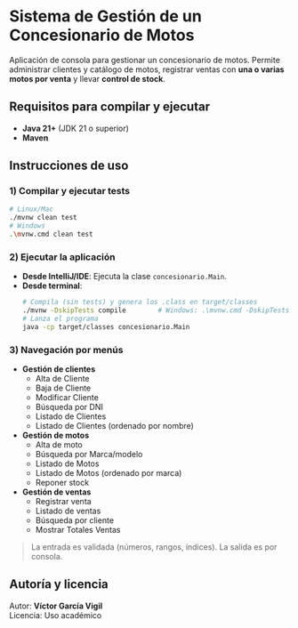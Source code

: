 # Sistema de Gestión de un Concesionario de Motos

Aplicación de consola para gestionar un concesionario de motos. Permite administrar clientes y catálogo de motos, registrar ventas con **una o varias motos por venta** y llevar **control de stock**.

## Requisitos para compilar y ejecutar
- **Java 21+** (JDK 21 o superior)
- **Maven**

## Instrucciones de uso

### 1) Compilar y ejecutar tests
```bash
# Linux/Mac
./mvnw clean test
# Windows
.\mvnw.cmd clean test
```

### 2) Ejecutar la aplicación
- **Desde IntelliJ/IDE**: Ejecuta la clase `concesionario.Main`.
- **Desde terminal**:
  ```bash
  # Compila (sin tests) y genera los .class en target/classes
  ./mvnw -DskipTests compile        # Windows: .\mvnw.cmd -DskipTests compile
  # Lanza el programa
  java -cp target/classes concesionario.Main
  ```

### 3) Navegación por menús
- **Gestión de clientes**
    - Alta de Cliente
    - Baja de Cliente
    - Modificar Cliente
    - Búsqueda por DNI
    - Listado de Clientes
    - Listado de Clientes (ordenado por nombre)
- **Gestión de motos**
    - Alta de moto
    - Búsqueda por Marca/modelo
    - Listado de Motos
    - Listado de Motos (ordenado por marca)
    - Reponer stock
- **Gestión de ventas**
    - Registrar venta
    - Listado de ventas
    - Búsqueda por cliente
    - Mostrar Totales Ventas

> La entrada es validada (números, rangos, índices). La salida es por consola.

## Autoría y licencia
Autor: **Víctor García Vigil**  
Licencia: Uso académico
